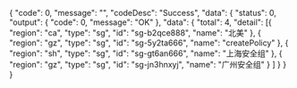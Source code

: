 {
	"code": 0,
	"message": "",
	"codeDesc": "Success",
	"data": {
		"status": 0,
		"output": {
			"code": 0,
			"message": "OK"
		},
		"data": {
			"total": 4,
			"detail": [{
					"region": "ca",
					"type": "sg",
					"id": "sg-b2qce888",
					"name": "北美"
				},
				{
					"region": "gz",
					"type": "sg",
					"id": "sg-5y2ta666",
					"name": "createPolicy"
				},
				{
					"region": "sh",
					"type": "sg",
					"id": "sg-gt6an666",
					"name": "上海安全组"
				},
				{
					"region": "gz",
					"type": "sg",
					"id": "sg-jn3hnxyj",
					"name": "广州安全组"
				}
			]
		}
	}
}
